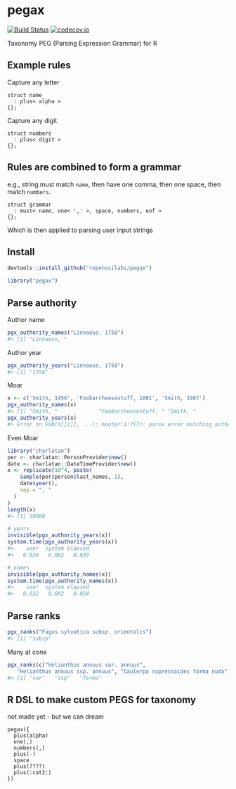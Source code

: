 pegax
=====



[![Build Status](https://travis-ci.org/ropenscilabs/pegax.svg?branch=master)](https://travis-ci.org/ropenscilabs/pegax)
[![codecov.io](https://codecov.io/github/ropenscilabs/pegax/coverage.svg?branch=master)](https://codecov.io/github/ropenscilabs/pegax?branch=master)


Taxonomy PEG (Parsing Expression Grammar) for R

## Example rules

Capture any letter

```
struct name
  : plus< alpha >
{};
```

Capture any digit

```
struct numbers
  : plus< digit >
{};
```

## Rules are combined to form a grammar

e.g., string must match `name`, then have one comma, then one space,
then match `numbers`.

```
struct grammar
  : must< name, one< ',' >, space, numbers, eof >
{};
```

Which is then applied to parsing user input strings

## Install


```r
devtools::install_github("ropenscilabs/pegax")
```


```r
library("pegax")
```


## Parse authority

Author name


```r
pgx_authority_names("Linnaeus, 1758")
#> [1] "Linnaeus, "
```

Author year


```r
pgx_authority_years("Linnaeus, 1758")
#> [1] "1758"
```

Moar


```r
x <- c('Smith, 1456', 'Foobarcheesestuff, 1001', 'Smith, 1987')
pgx_authority_names(x)
#> [1] "Smith, "             "Foobarcheesestuff, " "Smith, "
pgx_authority_years(x)
#> Error in FUN(X[[i]], ...): mooter:1:7(7): parse error matching authoryear::numbers
```

Even Moar


```r
library("charlatan")
per <- charlatan::PersonProvider$new()
date <- charlatan::DateTimeProvider$new()
x <- replicate(10^4, paste(
    sample(per$person$last_names, 1),
    date$year(),
    sep = ", "
  )
)
length(x)
#> [1] 10000

# years
invisible(pgx_authority_years(x))
system.time(pgx_authority_years(x))
#>    user  system elapsed
#>   0.036   0.002   0.039

# names
invisible(pgx_authority_names(x))
system.time(pgx_authority_names(x))
#>    user  system elapsed
#>   0.032   0.002   0.034
```

## Parse ranks


```r
pgx_ranks("Fagus sylvatica subsp. orientalis")
#> [1] "subsp"
```

Many at cone


```r
pgx_ranks(c("Helianthus annuus var. annuus",
   "Helianthus annuus ssp. annuus", "Caulerpa cupressoides forma nuda"))
#> [1] "var"   "ssp"   "forma"
```

## R DSL to make custom PEGS for taxonomy

not made yet - but we can dream

```
pegax({
  plus(alpha)
  one(,)
  numbers(,)
  plus(-)
  space
  plus(????)
  plus(:cat2:)
})
```
